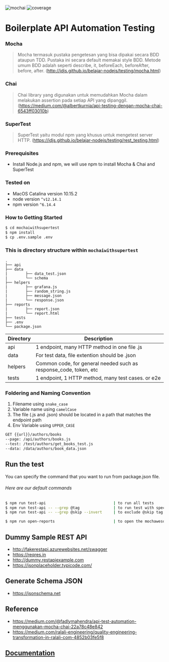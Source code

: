 ![mochai](https://img.shields.io/badge/Mocha-Chai-yellowgreen.svg) ![coverage](https://img.shields.io/badge/coverage-100%25-brightgreen.svg)

# Boilerplate API Automation Testing

### Mocha

> Mocha termasuk pustaka pengetesan yang bisa dipakai secara BDD ataupun TDD. Pustaka ini secara default memakai style BDD. Metode umum BDD adalah seperti describe, it, beforeEach, beforeAfter, before, after. (http://idjs.github.io/belajar-nodejs/testing/mocha.html)

### Chai

> Chai library yang digunakan untuk memudahkan Mocha dalam melakukan assertion pada setiap API yang dipanggil. (https://medium.com/@albertkurnia/api-testing-dengan-mocha-chai-6543ff03010b)

### SuperTest

> SuperTest yaitu modul npm yang khusus untuk mengetest server HTTP. (https://idjs.github.io/belajar-nodejs/testing/rest_testing.html)

### Prerequisites

- Install Node.js and npm, we will use npm to install Mocha & Chai and SuperTest

### Tested on

- MacOS Catalina version 10.15.2
- node version `^v12.14.1`
- npm version `^6.14.4`

### How to Getting Started

```sh
$ cd mochaiwithsupertest
$ npm install
$ cp .env.sample .env
```

### This is directory structure within `mochaiwithsupertest`

    .
    ├── api             
    ├── data     
    |        ├── data_test.json
    |        └── schema
    ├── helpers
    |        ├── grafana.js
    |        ├── random_string.js
    |        ├── message.json
    |        └── response.json      
    ├── reports 
    |        ├── report.json 
    |        └── report.html
    ├── tests
    ├── .env
    └── package.json

| Directory | Description                                                       |
| --------- | ----------------------------------------------------------------- |
| api       | 1 endpoint, many HTTP method in one file .js                      |
| data      | For test data, file extention should be .json                     |
| helpers   | Common code, for general needed such as response_code, token, etc |
| tests     | 1 endpoint, 1 HTTP method, many test cases. or e2e                |

### Foldering and Naming Convention

1. Filename using `snake_case`
2. Variable name using `camelCase`
3. The file (.js and .json) should be located in a path that matches the endpoint path
4. Env Variable using `UPPER_CASE`

```sh
GET {{url}}/authors/books
--page: /api/authors/books.js
--test: /test/authors/get_books_test.js
--data: /data/authors/book_data.json
```

## Run the test

You can specify the command that you want to run from package.json file.

###### Here are our default commands

```sh
$ npm run test-api                              | to run all tests
$ npm run test-api -- --grep @tag               | to run test with specific tag
$ npm run test-api -- --grep @skip --invert     | to exclude @skip tag

$ npm run open-reports                          | to open the mochawesome report
```

## Dummy Sample REST API

- http://fakerestapi.azurewebsites.net/swagger
- https://reqres.in
- http://dummy.restapiexample.com
- https://jsonplaceholder.typicode.com/

## Generate Schema JSON

- https://jsonschema.net

## Reference

- https://medium.com/@fadlymahendra/api-test-automation-menggunakan-mocha-chai-22a78c48e842
- https://medium.com/ralali-engineering/quality-engineering-transformation-in-ralali-com-4852b03fe5f8

## [Documentation](docs)
